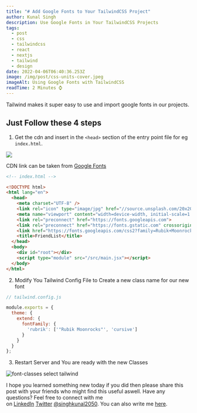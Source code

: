```yaml
---
title: "# Add Google Fonts to Your TailwindCSS Project"
author: Kunal Singh
description: Use Google Fonts in Your TailwindCSS Projects
tags:
  - post
  - css
  - tailwindcss
  - react
  - nextjs
  - tailwind
  - design
date: 2022-04-06T06:40:36.253Z
image: /img/post/css-units-cover.jpeg
imageAlt: Using Google Fonts with TailwindCSS
readTime: 2 Minutes ⌚
---
```

Tailwind makes it super easy to use and import google fonts in our projects.

## Just Follow these 4 steps

1. Get the cdn and insert in the `<head>` section of the entry point 
   file for eg `index.html`.

![](/img/post/google-fonts.png)

CDN link can be taken from <a href="https://fonts.google.com/" target="_blank">Google Fonts</a>

```html
<!-- index.html -->

<!DOCTYPE html>
<html lang="en">
  <head>
    <meta charset="UTF-8" />
    <link rel="icon" type="image/jpg" href="//source.unsplash.com/20x20?smiley" />
    <meta name="viewport" content="width=device-width, initial-scale=1.0" />
	<link rel="preconnect" href="https://fonts.googleapis.com">
    <link rel="preconnect" href="https://fonts.gstatic.com" crossorigin>
    <link href="https://fonts.googleapis.com/css2?family=Rubik+Moonrocks&display=swap" rel="stylesheet">
    <title>FriendList</title>
  </head>
  <body>
    <div id="root"></div>
    <script type="module" src="/src/main.jsx"></script>
  </body>
</html>
```

2. Modify You Tailwind Config File to Create a new class name for our new font 

```js
// tailwind.config.js

module.exports = {
  theme: {
    extend: {
      fontFamily: {
        'rubrik': ['"Rubik Moonrocks"', 'cursive']
      }
    }
  }
};
```

3. Restart Server and You are ready with the new Classes

![font-classes select tailwind](/img/post/font.png)

<p>I hope you learned something new today if you did then please share this post with your friends who might find this useful aswell. Have any questions? Feel free to connect with me on&nbsp;<a href="https://linkedin.com/in/singhkunal2050">LinkedIn</a>&nbsp;<a href="https://twitter.com/singhkunal2050">Twitter</a>&nbsp;<a href="https://singhkunal2050.dev/">@singhkunal2050</a>. You can also write me&nbsp;<a href="https://singhkunal2050.dev/#contact">here</a>.</p>
